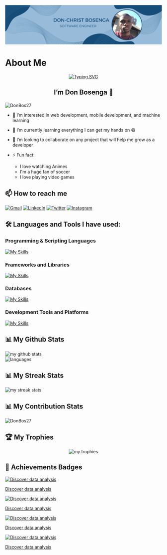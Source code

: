 <img alt="background" title="background" src="images/Background.png" border-radius= "50px"/>

# About Me

<!-- ## <p align="center">Hi, Bonjour, Hola, Olá, Hallo, Ciao, 你好, こんにちは, مرحبا </p>-->

<div align="center">

[![Typing SVG](https://readme-typing-svg.demolab.com?font=Aladin&pause=1000&random=false&width=435&lines=Hi%2C+Bonjour%2C+Hola%2C+Ol%C3%A1%2C+Hallo%2C+Ciao%2C+%E4%BD%A0%E5%A5%BD%2C+%E3%81%93%E3%82%93%E3%81%AB%E3%81%A1%E3%81%AF%2C+%D9%85%D8%B1%D8%AD%D8%A8%D8%A7)](https://git.io/typing-svg)

</div>

## <p align="center">I’m Don Bosenga 👋</p>

<p align="left"> <img src="https://komarev.com/ghpvc/?username=DonBos27&label=Profile%20views&color=0e75b6&style=flat" alt="DonBos27" /> </p>

<!-- Passionate young software developer with a keen eye for detail and a love for problem-solving. Learning both front-end and back-end development, with a particular interest in building dynamic, responsive user interfaces. Committed to staying up-to-date with the latest technologies and always seeking out new ways to enhance my skills. -->

- 👀 I’m interested in web development, mobile development, and machine learning
- 🌱 I’m currently learning everything I can get my hands on 😄
- 💞️ I’m looking to collaborate on any project that will help me grow as a developer
- ⚡ Fun fact:

  - I love watching Animes
  - I'm a huge fan of soccer
  - I love playing video games

## 📫 How to reach me

[![Gmail](https://img.shields.io/badge/-bosengad@gmail.com-white?style=flat&logo=gmail)](mailto:bosengad@gmail.com)
[![LinkedIn](https://img.shields.io/badge/-Don%20Bosenga-blue?style=flat-square&logo=linkedin)](https://www.linkedin.com/in/don-bosenga-434862207/)
[![Twitter](https://img.shields.io/twitter/follow/Donatelo27?style=social)](https://twitter.com/Donatelo27)
[![Instagram](https://img.shields.io/badge/-dbosenga-white?style=flat&logo=instagram)](https://www.instagram.com/dbosenga/)

## 🛠️ Languages and Tools I have used:

### Programming & Scripting Languages

[![My Skills](https://skillicons.dev/icons?i=html,css,js,py,cs&perline=5)](https://skillicons.dev)

### Frameworks and Libraries

[![My Skills](https://skillicons.dev/icons?i=bootstrap,fastapi,nextjs,nodejs,react,tailwind,vite&perline=5)](https://skillicons.dev)

### Databases

[![My Skills](https://skillicons.dev/icons?i=firebase,mysql,mongodb&perline=5)](https://skillicons.dev)

### Development Tools and Platforms

[![My Skills](https://skillicons.dev/icons?i=postman,git,github,pycharm,visualstudio,vscode,windows,apple&perline=5)](https://skillicons.dev)

## 📊 My Github Stats

<p align="">
    <img src="https://github-readme-stats.vercel.app/api?username=DonBos27&show_icons=true&theme=dracula" alt="my github stats" width="420"/>
    <br/>
    <img src="https://github-readme-stats.vercel.app/api/top-langs/?username=DonBos27&layout=compact&theme=radical" alt="languages" width="420"">
</p>

## 📊 My Streak Stats

<p align="">
    <img src="https://github-readme-streak-stats.herokuapp.com/?user=DonBos27&theme=radical" alt="my streak stats" width="420"/>
</p>

## 📊 My Contribution Stats

<p align="">
    <img src="https://github-profile-summary-cards.vercel.app/api/cards/profile-details?username=DonBos27&theme=radical" alt="DonBos27"/>
</p>

## 🏆 My Trophies

<p align="center">
    <img src="https://github-profile-trophy.vercel.app/?username=DonBos27&row=2&column=3theme=radical&column=4&margin-w=15&margin-h=15&no-bg=true" alt="my trophies" width="420"/>
</p>

## 🚀 Achievements Badges

<p align="">
  <a href="https://learn.microsoft.com/api/achievements/share/en-us/DonBosenga-9264/VB7DQY5M?sharingId=356AF4ED9E4DD44B">
      <img 
          align="" 
          src="https://learn.microsoft.com/training/achievements/data-analytics-and-microsoft.svg" 
          alt="Discover data analysis" 
          width="130"
      />
      <p>Discover data analysis</p>
  </a>
  <a href="https://learn.microsoft.com/api/achievements/share/en-us/DonBosenga-9264/VB7DQY5M?sharingId=356AF4ED9E4DD44B">
      <img 
          align="" 
          src="https://learn.microsoft.com/training/achievements/data-analytics-and-microsoft.svg" 
          alt="Discover data analysis" 
          width="130"
      />
      <p>Discover data analysis</p>
  </a>
</p>

<p align="">
  <a href="https://learn.microsoft.com/api/achievements/share/en-us/DonBosenga-9264/VB7DQY5M?sharingId=356AF4ED9E4DD44B">
      <img 
          align="" 
          src="https://learn.microsoft.com/training/achievements/data-analytics-and-microsoft.svg" 
          alt="Discover data analysis" 
          width="130"
      />
      <p>Discover data analysis</p>
  </a>
  <a href="https://learn.microsoft.com/api/achievements/share/en-us/DonBosenga-9264/VB7DQY5M?sharingId=356AF4ED9E4DD44B">
      <img 
          align="" 
          src="https://learn.microsoft.com/training/achievements/data-analytics-and-microsoft.svg" 
          alt="Discover data analysis" 
          width="130"
      />
      <p>Discover data analysis</p>
  </a>
</p>


<!-- ## 🐍 Snake Animation -->

<!-- <div>

  ![Snake animation](https://github.com/DonBos27/DonBos27/blob/output/github-contribution-grid-snake.svg)

</div> -->
